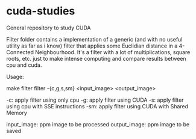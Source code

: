 cuda-studies
============

General repository to study CUDA

Filter folder contains a implementation of a generic (and with no useful utility as far as i know) filter that applies some Euclidian distance in a 4-Connected Neighbourhood. It's a filter with a lot of multiplications, square roots, etc. just to make intense computing and compare results between cpu and cuda.

Usage:

make filter
filter -{c,g,s,sm} <input_image> <output_image>

-c: apply filter using only cpu
-g: apply filter using CUDA
-s: apply filter using cpu with SSE instructions
-sm: apply filter using CUDA with Shared Memory

input_image: ppm image to be processed
output_image: ppm image to be saved
